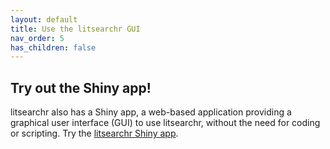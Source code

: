 ```yaml
---
layout: default
title: Use the litsearchr GUI
nav_order: 5
has_children: false
---
```


## Try out the Shiny app!

litsearchr also has a Shiny app, a web-based application providing a graphical user interface (GUI) to use litsearchr, without the need for coding or scripting. Try the [litsearchr Shiny app](https://elizagrames.shinyapps.io/litsearchr/). 